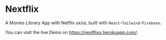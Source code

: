 # Nextflix
A Movies Library App with Netflix ux/ui, built with ```React```-```Tailwind```-```Firebase```.

You can visit the live Demo on https://nextflixx.herokuapp.com/.


